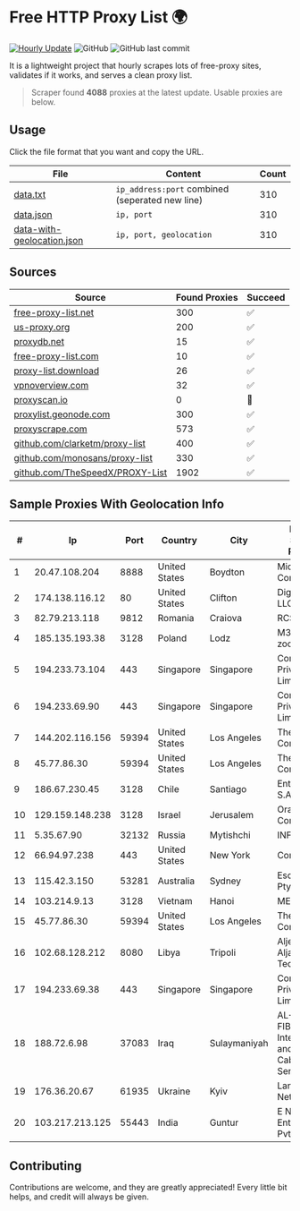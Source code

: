 
# Free HTTP Proxy List 🌍

[![Hourly Update](https://github.com/mertguvencli/http-proxy-list/actions/workflows/main.yml/badge.svg?branch=main)](https://github.com/mertguvencli/http-proxy-list/actions/workflows/main.yml)
![GitHub](https://img.shields.io/github/license/mertguvencli/http-proxy-list)
![GitHub last commit](https://img.shields.io/github/last-commit/mertguvencli/http-proxy-list)

It is a lightweight project that hourly scrapes lots of free-proxy sites, validates if it works, and serves a clean proxy list.


> Scraper found **4088** proxies at the latest update. Usable proxies are below.

## Usage

Click the file format that you want and copy the URL.


|File|Content|Count|
|----|-------|-----|
|[data.txt](https://raw.githubusercontent.com/mertguvencli/http-proxy-list/main/proxy-list/data.txt)|`ip_address:port` combined (seperated new line)|310|
|[data.json](https://raw.githubusercontent.com/mertguvencli/http-proxy-list/main/proxy-list/data.json)|`ip, port`|310|
|[data-with-geolocation.json](https://raw.githubusercontent.com/mertguvencli/http-proxy-list/main/proxy-list/data-with-geolocation.json)|`ip, port, geolocation`|310|

## Sources

|Source|Found Proxies|Succeed|
|------|-------------|-------|
|[free-proxy-list.net](https://free-proxy-list.net)|300|✅|
|[us-proxy.org](https://www.us-proxy.org)|200|✅|
|[proxydb.net](http://proxydb.net)|15|✅|
|[free-proxy-list.com](https://free-proxy-list.com/?page=&port=&type%5B%5D=http&type%5B%5D=https&up_time=0&search=Search)|10|✅|
|[proxy-list.download](https://www.proxy-list.download/HTTP)|26|✅|
|[vpnoverview.com](https://vpnoverview.com/privacy/anonymous-browsing/free-proxy-servers)|32|✅|
|[proxyscan.io](https://www.proxyscan.io)|0|🚫|
|[proxylist.geonode.com](https://proxylist.geonode.com/api/proxy-list?limit=300&page=1&sort_by=lastChecked&sort_type=desc&protocols=http,https)|300|✅|
|[proxyscrape.com](https://api.proxyscrape.com/v2/?request=displayproxies&protocol=http&timeout=10000&country=all&ssl=all&anonymity=all)|573|✅|
|[github.com/clarketm/proxy-list](https://raw.githubusercontent.com/clarketm/proxy-list/master/proxy-list-raw.txt)|400|✅|
|[github.com/monosans/proxy-list](https://raw.githubusercontent.com/monosans/proxy-list/main/proxies/http.txt)|330|✅|
|[github.com/TheSpeedX/PROXY-List](https://raw.githubusercontent.com/TheSpeedX/PROXY-List/master/http.txt)|1902|✅|


## Sample Proxies With Geolocation Info

|#|Ip|Port|Country|City|Internet Service Provider|
|-|--|----|-------|----|-------------------------|
|1|20.47.108.204|8888|United States|Boydton|Microsoft Corporation|
|2|174.138.116.12|80|United States|Clifton|DigitalOcean, LLC|
|3|82.79.213.118|9812|Romania|Craiova|RCS & RDS|
|4|185.135.193.38|3128|Poland|Lodz|M3.NET Sp. zoo Sp. K.|
|5|194.233.73.104|443|Singapore|Singapore|Contabo Asia Private Limited|
|6|194.233.69.90|443|Singapore|Singapore|Contabo Asia Private Limited|
|7|144.202.116.156|59394|United States|Los Angeles|The Constant Company|
|8|45.77.86.30|59394|United States|Los Angeles|The Constant Company|
|9|186.67.230.45|3128|Chile|Santiago|Entel Chile S.A.|
|10|129.159.148.238|3128|Israel|Jerusalem|Oracle Corporation|
|11|5.35.67.90|32132|Russia|Mytishchi|INFOLINE|
|12|66.94.97.238|443|United States|New York|Contabo Inc.|
|13|115.42.3.150|53281|Australia|Sydney|Escapenet Pty Ltd|
|14|103.214.9.13|3128|Vietnam|Hanoi|MEGACORE|
|15|45.77.86.30|59394|United States|Los Angeles|The Constant Company|
|16|102.68.128.212|8080|Libya|Tripoli|Aljeel Aljadeed For Technology|
|17|194.233.69.38|443|Singapore|Singapore|Contabo Asia Private Limited|
|18|188.72.6.98|37083|Iraq|Sulaymaniyah|AL-SARD FIBER Co. for Internet Fiber and Optical Cable Services /Ltd.|
|19|176.36.20.67|61935|Ukraine|Kyiv|Lanet Network|
|20|103.217.213.125|55443|India|Guntur|E Net Entertainment Pvt Ltd|



## Contributing

Contributions are welcome, and they are greatly appreciated! Every
little bit helps, and credit will always be given.

